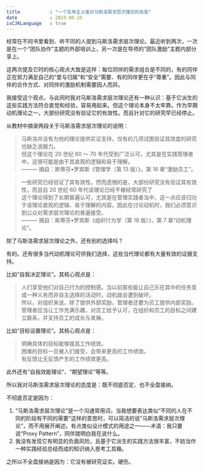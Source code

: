 ```yaml
---
title           : "一个实用主义者对马斯洛需求层次理论的态度"
date            : 2023-05-25
isCJKLanguage   : true
---
```


经常在不同书里看到、听不同的人提到马斯洛需求层次理论。最近听到两次，一次是在一个“团队协作”主题的外部培训上，另一次是在导师的“团队激励”主题内部分享上。

这两次提及它时的核心观点大致是这样：每位同伴的需求组合是不同的，有的同伴正在努力满足自己的“爱与归属”和“安全”需要、有的同伴更在乎“尊重”。因此与同伴的合作方式、对同伴的激励机制需要因人而异。

我接受这个观点，与此同时我对马斯洛需求层次理论还有一种认识：基于它派生的这些实践方法符合直觉和经验，容易用起来。但这个理论本身不太牢靠。作为早期动机理论之一，大部份研究没有验证它的有效性。而且针对它的研究早已经停止。

从教材中摘录两段关于马斯洛需求层次理论的说明：

> 马斯洛并没有为他的理论提供实证支持，仅有的几项试图验证其效度的研究也缺乏说服力。  
> 但这个理论在 20 世纪 60 ～ 70 年代受到广泛认可，尤其是在实践管理者中，这很可能是由于其直观的逻辑和易于理解。  
>     ——— 摘自：斯蒂芬•罗宾斯《管理学（第 13 版）》，第 16 章“激励员工”。

> 一些研究已经验证了其有效性。然而遗憾的是，大部份研究没有验证其有效性，而且自 20 世纪 60 年代该理论已经不被经常研究了  
> 这个理论得到了长期普遍认可，尤其是在管理实践者当中，这一点应该归功于该理论直观的逻辑、易于理解的内容。因此在讨论动机时，我们必须意识到公众对需求层次理论的普遍接受。  
>     ——— 摘自：斯蒂芬•罗宾斯《组织行为学（第 18 版）》，第 7 章“动机理论”。

除了马斯洛需求层次理论之外，还有别的选择吗？

有的。还有很多当代动机理论可供我们选择，这些当代理论都有大量有效的证据支持。

比如“自我决定理论”。其核心观点是：

> 人们享受他们对自己行为的控制感。当以前那些能让自己乐在其中的任务变成一种义务而非自主选择的活动时，动机就会遭到破坏。  
> 所以，对组织来说，除了提供外部奖励，管理者还要为员工提供内部奖励。管理者应当让工作充满乐趣，对员工给予认可，在组织和员工的目标之间建立联系，并支持员工的成长与发展。  

比如“目标设置理论”。其核心观点是：

> 明确具体的目标能够提高工作绩效。  
> 困难的目标一旦被人们接受，会带来更高的工作绩效。  
> 有反馈比无反馈产生的工作绩效更高。  

此外还有“自我效能理论”、“期望理论”等等。

所以我对马斯洛需求层次理论的态度是：既不彻底否定、也不全盘接纳。

不彻底否定是因为：

1. “马斯洛需求层次理论”是一个沟通常用词，当我想要表达类似“不同的人在不同的阶段有不同的需要”这样的意思时，可以简洁的说“马斯洛需求层次理论”，而不用展开阐述。有点类似设计模式的用途之一——术语：我只要说“Proxy Pattern”，同伴就明白我在说什么。
2. 我没有发现它有明显的负面风险，且基于它派生的实践方法很丰富，不妨当作一种实践经验总结而成的知识纳入思考工具箱。

之所以不全盘接纳是因为：它没有被研究证实。硬伤。
